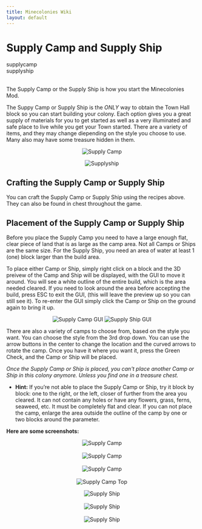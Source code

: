 ```yaml
---
title: Minecolonies Wiki
layout: default
---
```

# Supply Camp and Supply Ship

<div class="infobox box text-center">
    <recipe>supplycamp</recipe><br>
    <recipe>supplyship</recipe>
</div>
<br>

The Supply Camp or the Supply Ship is how you start the Minecolonies Mod. 

The Suppy Camp or Supply Ship is the *ONLY* way to obtain the Town Hall block so you can start building your colony. Each option gives you a great supply of materials for you to get started as well as a very illuminated and safe place to live while you get your Town started. There are a variety of items, and they may change diepending on the style you choose to use. Many also may have some treasure hidden in them. 

<p style="text-align:center;"><img src="../../assets/images/items/supplycamp.png" alt="Supply Camp"></p>

<p style="text-align:center;"><img src="../../assets/images/items/supplyship1.png" alt="Supplyship"></p>

## Crafting the Supply Camp or Supply Ship

You can craft the Supply Camp or Supply Ship using the recipes above. They can also be found in chest throughout the game. 

## Placement of the Supply Camp or Supply Ship

Before you place the Supply Camp you need to have a large enough flat, clear piece of land that is as large as the camp area. Not all Camps or Ships are the same size. For the Supply Ship, you need an area of water at least 1 (one) block larger than the build area. 

To place either Camp or Ship, simply right click on a block and the 3D preivew of the Camp and Ship will be displayed, with the GUI to move it around. You will see a white outline of the entire build, which is the area needed cleared. If you need to look around the area before accepting the build, press ESC to exit the GUI, (this will leave the preview up so you can still see it). To re-enter the GUI simply click the Camp or Ship on the ground again to bring it up.

<p style="text-align:center;"><img src="../../assets/images/gui/campgui.png" alt="Supply Camp GUI">
    
<img src="../../assets/images/gui/shipgui.png" alt="Supply Ship GUI">
    
There are also a variety of camps to choose from, based on the style you want. You can choose the style from the 3rd drop down. You can use the arrow buttons in the center to change the location and the curved arrows to rotate the camp. Once you have it where you want it, press the Green Check, and the Camp or Ship will be placed. 

*Once the Supply Camp or Ship is placed, you can't place another Camp or Ship in this colony anymore. Unless you find one in a treasure chest.*

- **Hint:** If you’re not able to place the Supply Camp or Ship, try it block by block: one to the right, or the left, closer of further from the area you cleared. It can not contain any holes or have any flowers, grass, ferns, seaweed, etc. It must be completely flat and clear. If you can not place the camp, enlarge the area outside the outline of the camp by one or two blocks around the parameter. 

**Here are some screenshots:**

<p style="text-align:center;"><img src="../../assets/images/items/camp4.png" alt="Supply Camp"><br><br>
<img src="../../assets/images/items/camp5.png" alt="Supply Camp"><br><br>
<img src="../../assets/images/items/camp6.png" alt="Supply Camp"><br><br>
<img src="../../assets/images/items/camp1.png" alt="Supply Camp Top"></p>
    
<p style="text-align:center;"><img src="../../assets/images/items/ship1.png" alt="Supply Ship"><br><br>
<img src="../../assets/images/items/ship2.png" alt="Supply Ship"><br><br>
<img src="../../assets/images/items/ship3.png" alt="Supply Ship"><br>

